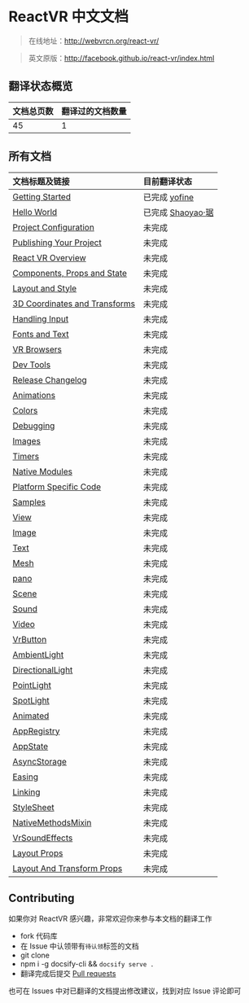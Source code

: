 # ReactVR 中文文档

> 在线地址：http://webvrcn.org/react-vr/

> 英文原版：http://facebook.github.io/react-vr/index.html

## 翻译状态概览

|  文档总页数 | 翻译过的文档数量 |
| :------| :------ |
| 45 | 1 |

## 所有文档

|  文档标题及链接 | 目前翻译状态 |
| :-------------- | :----------- |
| [Getting Started](http://webvrcn.org/react-vr/#/getting-started) |  已完成 [yofine](https://github.com/yofine) |
| [Hello World](http://webvrcn.org/react-vr/#/hello-world) | 已完成 [Shaoyao·琚](https://github.com/juzhiyuan) |
| [Project Configuration](http://webvrcn.org/react-vr/#/project-configuration) |  未完成 |
| [Publishing Your Project](http://webvrcn.org/react-vr/#/publishing) |  未完成 |
| [React VR Overview](http://webvrcn.org/react-vr/#/react-vroverview) |  未完成 |
| [Components, Props and State](http://webvrcn.org/react-vr/#/components-props-and-state) |  未完成 |
| [Layout and Style](http://webvrcn.org/react-vr/#/layout-and-style) |  未完成 |
| [3D Coordinates and Transforms](http://webvrcn.org/react-vr/#/3dcoordinates-and-transforms) |  未完成 |
| [Handling Input](http://webvrcn.org/react-vr/#/input) |  未完成 |
| [Fonts and Text](http://webvrcn.org/react-vr/#/fonts) |  未完成 |
| [VR Browsers](http://webvrcn.org/react-vr/#/vrbrowsers) |  未完成 |
| [Dev Tools](http://webvrcn.org/react-vr/#/dev-tools) |  未完成 |
| [Release Changelog](http://webvrcn.org/react-vr/#/release-change-log) |  未完成 |
| [Animations](http://webvrcn.org/react-vr/#/animations) |  未完成 |
| [Colors](http://webvrcn.org/react-vr/#/colors) |  未完成 |
| [Debugging](http://webvrcn.org/react-vr/#/debugging) |  未完成 |
| [Images](http://webvrcn.org/react-vr/#/images) |  未完成 |
| [Timers](http://webvrcn.org/react-vr/#/timers) |  未完成 |
| [Native Modules](http://webvrcn.org/react-vr/#/native-modules) |  未完成 |
| [Platform Specific Code](http://webvrcn.org/react-vr/#/platform-specific-information) |  未完成 |
| [Samples](http://webvrcn.org/react-vr/#/samples) |  未完成 |
| [View](http://webvrcn.org/react-vr/#/view) |  未完成 |
| [Image](http://webvrcn.org/react-vr/#/image) |  未完成 |
| [Text](http://webvrcn.org/react-vr/#/text) |  未完成 |
| [Mesh](http://webvrcn.org/react-vr/#/mesh) |  未完成 |
| [pano](http://webvrcn.org/react-vr/#/pano) |  未完成 |
| [Scene](http://webvrcn.org/react-vr/#/scene) |  未完成 |
| [Sound](http://webvrcn.org/react-vr/#/sound) |  未完成 |
| [Video](http://webvrcn.org/react-vr/#/video) |  未完成 |
| [VrButton](http://webvrcn.org/react-vr/#/vrbutton) |  未完成 |
| [AmbientLight](http://webvrcn.org/react-vr/#/ambientlight) |  未完成 |
| [DirectionalLight](http://webvrcn.org/react-vr/#/directionallight) |  未完成 |
| [PointLight](http://webvrcn.org/react-vr/#/pointlight) |  未完成 |
| [SpotLight](http://webvrcn.org/react-vr/#/spotlight) |  未完成 |
| [Animated](http://webvrcn.org/react-vr/#/animated) |  未完成 |
| [AppRegistry](http://webvrcn.org/react-vr/#/appregistry) |  未完成 |
| [AppState](http://webvrcn.org/react-vr/#/appstate) |  未完成 |
| [AsyncStorage](http://webvrcn.org/react-vr/#/asyncstorage) |  未完成 |
| [Easing](http://webvrcn.org/react-vr/#/easing) |  未完成 |
| [Linking](http://webvrcn.org/react-vr/#/linking) |  未完成 |
| [StyleSheet](http://webvrcn.org/react-vr/#/stylesheet) |  未完成 |
| [NativeMethodsMixin](http://webvrcn.org/react-vr/#/nativemethodsmixin) |  未完成 |
| [VrSoundEffects](http://webvrcn.org/react-vr/#/vrsoundeffects) |  未完成 |
| [Layout Props](http://webvrcn.org/react-vr/#/layout-props) |  未完成 |
| [Layout And Transform Props](http://webvrcn.org/react-vr/#/layout-and-transform-props) |  未完成 |

## Contributing
如果你对 ReactVR 感兴趣，非常欢迎你来参与本文档的翻译工作
- fork 代码库
- 在 Issue 中认领带有`待认领`标签的文档
- git clone 
- npm i -g docsify-cli && `docsify serve .`
- 翻译完成后提交 [Pull requests](https://github.com/yofine/ReactVR-docs-zh-cn/pulls)

也可在 Issues 中对已翻译的文档提出修改建议，找到对应 Issue 评论即可
